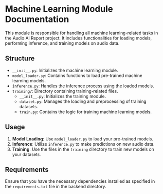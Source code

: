 # Machine Learning Module Documentation

This module is responsible for handling all machine learning-related tasks in the Audio AI Report project. It includes functionalities for loading models, performing inference, and training models on audio data.

## Structure

- `__init__.py`: Initializes the machine learning module.
- `model_loader.py`: Contains functions to load pre-trained machine learning models.
- `inference.py`: Handles the inference process using the loaded models.
- `training/`: Directory containing training-related files.
  - `__init__.py`: Initializes the training module.
  - `dataset.py`: Manages the loading and preprocessing of training datasets.
  - `train.py`: Contains the logic for training machine learning models.

## Usage

1. **Model Loading**: Use `model_loader.py` to load your pre-trained models.
2. **Inference**: Utilize `inference.py` to make predictions on new audio data.
3. **Training**: Use the files in the `training` directory to train new models on your datasets.

## Requirements

Ensure that you have the necessary dependencies installed as specified in the `requirements.txt` file in the backend directory.